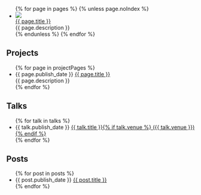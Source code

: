 <!--
title: Zeke Sikelianos
description: visual designer, natural language programmer, educator
noIndex: true
-->

<div class="main-column">
  <ul class="cards">
    {% for page in pages %}
      {% unless page.noIndex %}
        <li class="card">
          <div class="card-inner">
            <a class="card-thumbnail" href="{{ page.href }}">
              <img src="{{ page.images.thumbnail.href }}">
            </a>
            <div class="card-bottom">
              <div class="card-details">
                <a class="card-details-title" href="{{ page.href }}">{{ page.title }}</a>
                <div class="card-details-description">{{ page.description }}</div>
              </div>
            </div>
          </div>
        </li>
      {% endunless %}
    {% endfor %}
  </ul>

  <h2>Projects</h2>
  <ul class="chronological-list">
    {% for page in projectPages %}
        <li class="chronological-item">
          <span class="chronological-date" data-date="{{ page.publish_date }}" data-format="%Y %b %d">{{ page.publish_date }}</span>
          <a class="chronological-link" href="{{ page.href }}">{{ page.title }}</a>
          <div class="chronological-description">{{ page.description }}</div>
        </li>
    {% endfor %}
  </ul>

  <h2>Talks</h2>
  <ul class="chronological-list">
    {% for talk in talks %}
      <li class="chronological-item">
        <span class="chronological-date" data-date="{{ talk.publish_date }}" data-format="%Y %b %d">{{ talk.publish_date }}</span>
        <a class="chronological-link" href="{{ talk.href }}">{{ talk.title }}{% if talk.venue %} ({{ talk.venue }}){% endif %}</a>
      </li>
    {% endfor %}
  </ul>

## Posts

<ul class="chronological-list">
  {% for post in posts %}
    <li class="chronological-item">
      <span class="chronological-date" data-date="{{ post.publish_date }}" data-format="%Y %b %d">{{ post.publish_date }}</span>
      <a class="chronological-link" href="{{ post.href }}">{{ post.title }}</a>
    </li>
  {% endfor %}
</ul>

</div>
